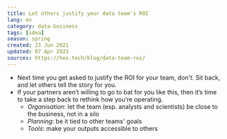 ```yaml
---
title: Let others justify your data team's ROI
lang: en
category: data-business
tags: [idea]
season: spring
created: 23 Jun 2021
updated: 07 Apr 2023
sources: https://hex.tech/blog/data-team-roi/
---
```


- Next time you get asked to justify the ROI for your team, don't. Sit back, and let others tell the story for you.
- If your partners aren’t willing to go to bat for you like this, then it’s time to take a step back to rethink how you’re operating.
	- *Organisation*: let the team (esp. analysts and scientists) be close to the business, not in a silo
	- *Planning*: be it tied to other teams' goals
	- *Tools*: make your outputs accessible to others